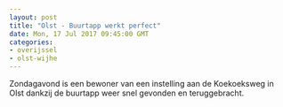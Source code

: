 ```yaml
---
layout: post
title: "Olst - Buurtapp werkt perfect"
date: Mon, 17 Jul 2017 09:45:00 GMT
categories: 
- overijssel 
- olst-wijhe 
---
```


Zondagavond is een bewoner van een instelling aan de Koekoeksweg  in Olst dankzij de buurtapp weer snel gevonden en teruggebracht.
